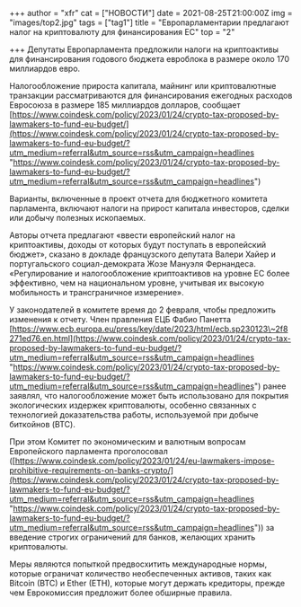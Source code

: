 +++
author = "xfr"
cat = ["НОВОСТИ"]
date = 2021-08-25T21:00:00Z
img = "images/top2.jpg"
tags = ["tag1"]
title = "Европарламентарии предлагают налог на криптовалюту для финансирования ЕС"
top = "2"

+++
Депутаты Европарламента предложили налоги на криптоактивы для финансирования годового бюджета евроблока в размере около 170 миллиардов евро. 

Налогообложение прироста капитала, майнинг или криптовалютные транзакции рассматриваются для финансирования ежегодных расходов Евросоюза в размере 185 миллиардов долларов, сообщает [https://www.coindesk.com/policy/2023/01/24/crypto-tax-proposed-by-lawmakers-to-fund-eu-budget/](https://www.coindesk.com/policy/2023/01/24/crypto-tax-proposed-by-lawmakers-to-fund-eu-budget/?utm_medium=referral&utm_source=rss&utm_campaign=headlines "https://www.coindesk.com/policy/2023/01/24/crypto-tax-proposed-by-lawmakers-to-fund-eu-budget/?utm_medium=referral&utm_source=rss&utm_campaign=headlines")

Варианты, включенные в проект отчета для бюджетного комитета парламента, включают налоги на прирост капитала инвесторов, сделки или добычу полезных ископаемых. 

Авторы отчета предлагают «ввести европейский налог на криптоактивы, доходы от которых будут поступать в европейский бюджет», сказано в докладе французского депутата Валери Хайер и португальского социал-демократа Жозе Мануэля Фернандеса. «Регулирование и налогообложение криптоактивов на уровне ЕС более эффективно, чем на национальном уровне, учитывая их высокую мобильность и трансграничное измерение».

У законодателей в комитете время до 2 февраля, чтобы предложить изменения к отчету. Член правления ЕЦБ Фабио Панетта [https://www.ecb.europa.eu/press/key/date/2023/html/ecb.sp230123\~2f8271ed76.en.html](https://www.coindesk.com/policy/2023/01/24/crypto-tax-proposed-by-lawmakers-to-fund-eu-budget/?utm_medium=referral&utm_source=rss&utm_campaign=headlines "https://www.coindesk.com/policy/2023/01/24/crypto-tax-proposed-by-lawmakers-to-fund-eu-budget/?utm_medium=referral&utm_source=rss&utm_campaign=headlines") ранее заявлял, что налогообложение может быть использовано для покрытия экологических издержек криптовалюты, особенно связанных с технологией доказательства работы, используемой при добыче биткойнов (BTC).

При этом Комитет по экономическим и валютным вопросам Европейского парламента проголосовал ([https://www.coindesk.com/policy/2023/01/24/eu-lawmakers-impose-prohibitive-requirements-on-banks-crypto/](https://www.coindesk.com/policy/2023/01/24/crypto-tax-proposed-by-lawmakers-to-fund-eu-budget/?utm_medium=referral&utm_source=rss&utm_campaign=headlines "https://www.coindesk.com/policy/2023/01/24/crypto-tax-proposed-by-lawmakers-to-fund-eu-budget/?utm_medium=referral&utm_source=rss&utm_campaign=headlines")) за введение строгих ограничений для банков, желающих хранить криптовалюты.

Меры являются попыткой предвосхитить международные нормы, которые ограничат количество необеспеченных активов, таких как Bitcoin (BTC) и Ether (ETH), которые могут держать кредиторы, прежде чем Еврокомиссия предложит более обширные правила.